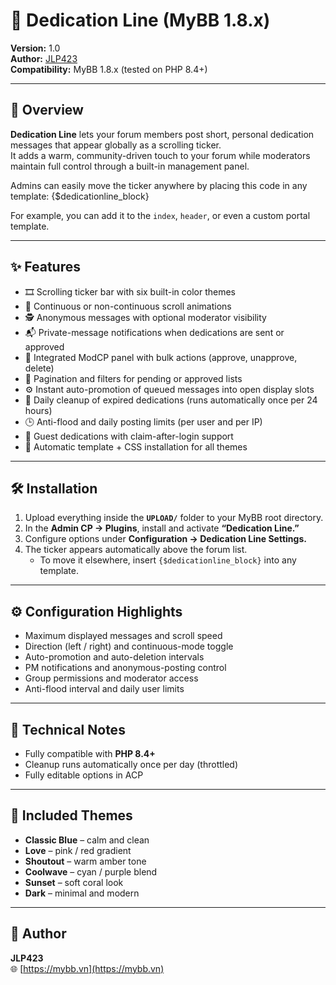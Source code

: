 # 💌 Dedication Line (MyBB 1.8.x)

**Version:** 1.0  
**Author:** [JLP423](https://mybb.vn)  
**Compatibility:** MyBB 1.8.x (tested on PHP 8.4+)

---

## 🌟 Overview

**Dedication Line** lets your forum members post short, personal dedication messages that appear globally as a scrolling ticker.  
It adds a warm, community-driven touch to your forum while moderators maintain full control through a built-in management panel.

Admins can easily move the ticker anywhere by placing this code in any template:
{$dedicationline_block}


For example, you can add it to the `index`, `header`, or even a custom portal template.

---

## ✨ Features

- 🎞️ Scrolling ticker bar with six built-in color themes  
- 🔁 Continuous or non-continuous scroll animations  
- 🕵️ Anonymous messages with optional moderator visibility  
- 📬 Private-message notifications when dedications are sent or approved  
- 🧩 Integrated ModCP panel with bulk actions (approve, unapprove, delete)  
- 📑 Pagination and filters for pending or approved lists  
- ⚙️ Instant auto-promotion of queued messages into open display slots  
- 🧹 Daily cleanup of expired dedications (runs automatically once per 24 hours)  
- 🕒 Anti-flood and daily posting limits (per user and per IP)  
- 🙋 Guest dedications with claim-after-login support  
- 🎨 Automatic template + CSS installation for all themes  

---

## 🛠️ Installation

1. Upload everything inside the **`UPLOAD/`** folder to your MyBB root directory.  
2. In the **Admin CP → Plugins**, install and activate **“Dedication Line.”**  
3. Configure options under **Configuration → Dedication Line Settings.**  
4. The ticker appears automatically above the forum list.  
   - To move it elsewhere, insert `{$dedicationline_block}` into any template.

---

## ⚙️ Configuration Highlights

- Maximum displayed messages and scroll speed  
- Direction (left / right) and continuous-mode toggle  
- Auto-promotion and auto-deletion intervals  
- PM notifications and anonymous-posting control  
- Group permissions and moderator access  
- Anti-flood interval and daily user limits  

---

## 🧱 Technical Notes

- Fully compatible with **PHP 8.4+**  
- Cleanup runs automatically once per day (throttled)  
- Fully editable options in ACP

---

## 🎨 Included Themes

- **Classic Blue** – calm and clean  
- **Love** – pink / red gradient  
- **Shoutout** – warm amber tone  
- **Coolwave** – cyan / purple blend  
- **Sunset** – soft coral look  
- **Dark** – minimal and modern  

---

## 👤 Author

**JLP423**  
🌐 [https://mybb.vn](https://mybb.vn)  
